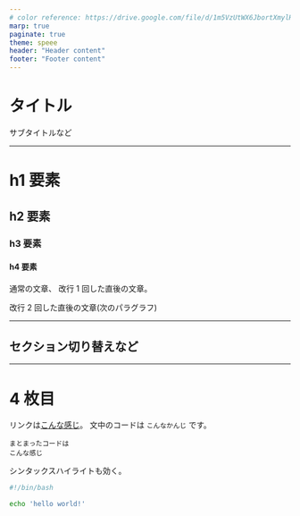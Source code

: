 ```yaml
---
# color reference: https://drive.google.com/file/d/1m5VzUtWX6JbortXmylHLABrN_RxamyXx/view?usp=sharing
marp: true
paginate: true
theme: speee
header: "Header content"
footer: "Footer content"
---
```


<!--
_class: lead
_paginate: false
-->

# タイトル

サブタイトルなど

---

# h1 要素

## h2 要素

### h3 要素

#### h4 要素

通常の文章、
改行 1 回した直後の文章。

改行 2 回した直後の文章(次のパラグラフ)

---

<!--
_class: lead
-->

## セクション切り替えなど

---

# 4 枚目

リンクは[こんな感じ](https://google.com/)。
文中のコードは `こんなかんじ` です。

```
まとまったコードは
こんな感じ
```

シンタックスハイライトも効く。

```sh
#!/bin/bash

echo 'hello world!'
```
